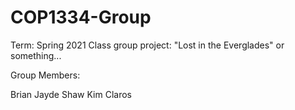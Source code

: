 # COP1334-Group
Term: Spring 2021
Class group project: "Lost in the Everglades" or something...

Group Members:

Brian 
Jayde Shaw
Kim Claros
